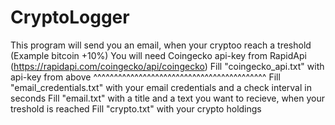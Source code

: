 # CryptoLogger
This program will send you an email, when your cryptoo reach a treshold (Example bitcoin +10%)
You will need Coingecko api-key from RapidApi (https://rapidapi.com/coingecko/api/coingecko)
Fill "coingecko_api.txt" with api-key from above ^^^^^^^^^^^^^^^^^^^^^^^^^^^^^^^^^^^^^^^^^^
Fill "email_credentials.txt" with your email credentials and a check interval in seconds 
Fill "email.txt" with a title and a text you want to recieve, when your treshold is reached
Fill "crypto.txt" with your crypto holdings
